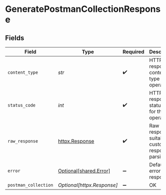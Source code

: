 # GeneratePostmanCollectionResponse


## Fields

| Field                                                        | Type                                                         | Required                                                     | Description                                                  |
| ------------------------------------------------------------ | ------------------------------------------------------------ | ------------------------------------------------------------ | ------------------------------------------------------------ |
| `content_type`                                               | *str*                                                        | :heavy_check_mark:                                           | HTTP response content type for this operation                |
| `status_code`                                                | *int*                                                        | :heavy_check_mark:                                           | HTTP response status code for this operation                 |
| `raw_response`                                               | [httpx.Response](https://www.python-httpx.org/api/#response) | :heavy_check_mark:                                           | Raw HTTP response; suitable for custom response parsing      |
| `error`                                                      | [Optional[shared.Error]](../../models/shared/error.md)       | :heavy_minus_sign:                                           | Default error response                                       |
| `postman_collection`                                         | *Optional[httpx.Response]*                                   | :heavy_minus_sign:                                           | OK                                                           |